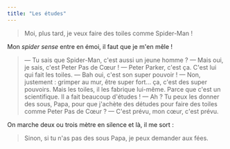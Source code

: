 ```yaml
---
title: "Les études"
---
```


> Moi, plus tard, je veux faire des toiles comme Spider-Man !

Mon <i lang="en">spider sense</i> entre en émoi, il faut que je m'en mêle !

<!-- more -->

> — Tu sais que Spider-Man, c'est aussi un jeune homme ?
> — Mais oui, je sais, c'est Peter Pas de Cœur !
> — Peter Parker, c'est ça. C'est lui qui fait les toiles.
> — Bah oui, c'est son super pouvoir !
> — Non, justement : grimper au mur, être super fort… ça, c'est des super pouvoirs. Mais les toiles, il les fabrique lui-même. Parce que c'est un scientifique. Il a fait beaucoup d'études !
> — Ah ? Tu peux les donner des sous, Papa, pour que j'achète des détudes pour faire des toiles comme Peter Pas de Cœur ?
> — C'est prévu, mon cœur, c'est prévu.

On marche deux ou trois mètre en silence et là, il me sort :

> Sinon, si tu n'as pas des sous Papa, je peux demander aux fées.
